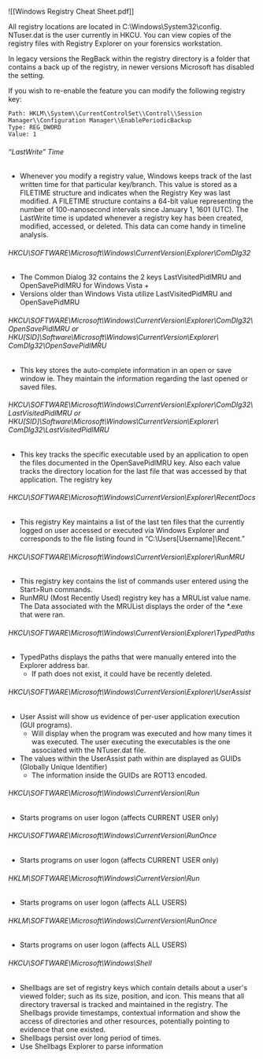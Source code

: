 ![[Windows Registry Cheat Sheet.pdf]]

All registry locations are located in C:\\Windows\\System32\\config.
NTuser.dat is the user currently in HKCU. You can view copies of the registry files with Registry Explorer on your forensics workstation. 

In legacy versions the RegBack within the registry directory is a folder that contains a back up of the registry, in newer versions Microsoft has disabled the setting. 

If you wish to re-enable the feature you can modify the following registry key:

```
Path: HKLM\\System\\CurrentControlSet\\Control\\Session Manager\\Configuration Manager\\EnablePeriodicBackup
Type: REG_DWORD
Value: 1
```

###### “LastWrite” Time

- Whenever you modify a registry value, Windows keeps track of the last written time for that particular key/branch. This value is stored as a FILETIME structure and indicates when the Registry Key was last modified. A FILETIME structure contains a 64-bit value representing the number of 100-nanosecond intervals since January 1, 1601 (UTC). The LastWrite time is updated whenever a registry key has been created, modified, accessed, or deleted. This data can come handy in timeline analysis.

###### HKCU\\SOFTWARE\\Microsoft\\Windows\\CurrentVersion\\Explorer\\ComDlg32
- The Common Dialog 32 contains the 2 keys LastVisitedPidlMRU and OpenSavePidlMRU for Windows Vista +
- Versions older than Windows Vista utilize LastVisitedPidMRU and OpenSavePidMRU

###### HKCU\\SOFTWARE\\Microsoft\\Windows\\CurrentVersion\\Explorer\\ComDlg32\\OpenSavePidlMRU or HKU\[SID]\Software\Microsoft\Windows\CurrentVersion\Explorer\ ComDlg32\OpenSavePidlMRU
- This key stores the auto-complete information in an open or save window ie. They maintain the information regarding the last opened or saved files.

###### HKCU\\SOFTWARE\\Microsoft\\Windows\\CurrentVersion\\Explorer\\ComDlg32\\LastVisitedPidlMRU or HKU\[SID]\Software\Microsoft\Windows\CurrentVersion\Explorer\ ComDlg32\LastVisitedPidlMRU
- This key tracks the specific executable used by an application to open the files documented in the OpenSavePidlMRU key. Also each value tracks the directory location for the last file that was accessed by that application. The registry key 

###### HKCU\\SOFTWARE\\Microsoft\\Windows\\CurrentVersion\\Explorer\\RecentDocs
- This registry Key maintains a list of the last ten files that the currently logged on user accessed or executed via Windows Explorer and corresponds to the file listing found in “C:\Users\[Username]\Recent.”

###### HKCU\\SOFTWARE\\Microsoft\\Windows\\CurrentVersion\\Explorer\\RunMRU
- This registry key contains the list of commands user entered using the Start>Run commands.
- RunMRU (Most Recently Used) registry key has a MRUList value name. The Data associated with the MRUList displays the order of the \*.exe that were ran.

###### HKCU\\SOFTWARE\\Microsoft\\Windows\\CurrentVersion\\Explorer\\TypedPaths
- TypedPaths displays the paths that were manually entered into the Explorer address bar.
	- If path does not exist, it could have be recently deleted.

###### HKCU\\SOFTWARE\\Microsoft\\Windows\\CurrentVersion\\Explorer\\UserAssist
- User Assist will show us evidence of per-user application execution (GUI programs).
	- Will display when the program was executed and how many times it was executed. The user executing the executables is the one associated with the NTuser.dat file.
- The values within the UserAssist path within are displayed as GUIDs (Globally Unique Identifier)
	- The information inside the GUIDs are ROT13 encoded.

###### HKCU\\SOFTWARE\\Microsoft\\Windows\\CurrentVersion\\Run
- Starts programs on user logon (affects CURRENT USER only)

###### HKCU\\SOFTWARE\\Microsoft\\Windows\\CurrentVersion\\RunOnce
- Starts programs on user logon (affects CURRENT USER only)

###### HKLM\\SOFTWARE\\Microsoft\\Windows\\CurrentVersion\\Run
- Starts programs on user logon (affects ALL USERS)

###### HKLM\\SOFTWARE\\Microsoft\\Windows\\CurrentVersion\\RunOnce
- Starts programs on user logon (affects ALL USERS)

###### HKCU\\SOFTWARE\\Microsoft\\Windows\\Shell
- Shellbags are set of registry keys which contain details about a user's viewed folder; such as its size, position, and icon. This means that all directory traversal is tracked and maintained in the registry. The Shellbags provide timestamps, contextual information and show the access of directories and other resources, potentially pointing to evidence that one existed.
- Shellbags persist over long period of times.
- Use Shellbags Explorer to parse information